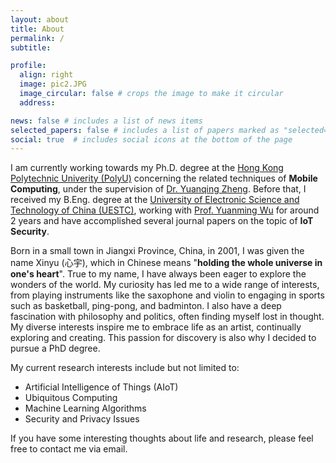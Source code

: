 ```yaml
---
layout: about
title: About
permalink: /
subtitle:

profile:
  align: right
  image: pic2.JPG
  image_circular: false # crops the image to make it circular
  address:

news: false # includes a list of news items
selected_papers: false # includes a list of papers marked as "selected={true}"
social: true  # includes social icons at the bottom of the page
---
```


I am currently working towards my Ph.D. degree at the [Hong Kong Polytechnic Univerity (PolyU)](https://www.polyu.edu.hk/) concerning the related techniques of **Mobile Computing**, under the supervision of [Dr. Yuanqing Zheng](https://www4.comp.polyu.edu.hk/~csyqzheng/). Before that, I received my B.Eng. degree at the [University of Electronic Science and Technology of China (UESTC)](https://www.uestc.edu.cn/), working with [Prof. Yuanming Wu](https://faculty.uestc.edu.cn/wuyuanming/zh_CN/index/173473/list/index.htm) for around 2 years and have accomplished several journal papers on the topic of **IoT Security**.


Born in a small town in Jiangxi Province, China, in 2001, I was given the name Xinyu (心宇), which in Chinese means "**holding the whole universe in one's heart**". True to my name, I have always been eager to explore the wonders of the world. My curiosity has led me to a wide range of interests, from playing instruments like the saxophone and violin to engaging in sports such as basketball, ping-pong, and badminton. I also have a deep fascination with philosophy and politics, often finding myself lost in thought. My diverse interests inspire me to embrace life as an artist, continually exploring and creating. This passion for discovery is also why I decided to pursue a PhD degree.

My current research interests include but not limited to:
- Artificial Intelligence of Things (AIoT)
- Ubiquitous Computing
- Machine Learning Algorithms
- Security and Privacy Issues

If you have some interesting thoughts about life and research, please feel free to contact me via email.

